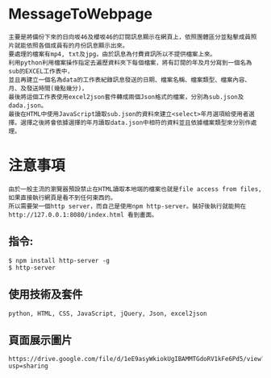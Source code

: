 # MessageToWebpage
    主要是將備份下來的日向坂46及櫻坂46的訂閱訊息顯示在網頁上，依照團體區分並點擊成員照片就能依照各個成員有的月份訊息顯示出來。
    要處理的檔案有mp4, txt及jpg，由於訊息為付費資訊所以不提供檔案上來。
    利用python利用檔案操作指定去遍歷資料夾下每個檔案，將有訂閱的年及月分寫到一個名為sub的EXCEL工作表中，
    並且再建立一個名為data的工作表紀錄訊息發送的日期、檔案名稱、檔案類型、檔案內容、月、及發送時間(幾點幾分)，
    最後將這個工作表使用excel2json套件轉成兩個Json格式的檔案，分別為sub.json及dada.json。
    最後在HTML中使用JavaScript讀取sub.json的資料來建立<select>年月選項給使用者選擇。選擇之後將會依據選擇的年月讀取data.json中相符的資料並且依據檔案類型來分別作處理。


# 注意事項
    由於一般主流的瀏覽器預設禁止在HTML讀取本地端的檔案也就是file access from files,如果直接執行網頁是看不到任何東西的。
    所以需要架一個http server，而自己是使用npm http-server。裝好後執行就能夠在http://127.0.0.1:8080/index.html 看到畫面。

## 指令:
    $ npm install http-server -g
    $ http-server

## 使用技術及套件
    python, HTML, CSS, JavaScript, jQuery, Json, excel2json
    
## 頁面展示圖片
    https://drive.google.com/file/d/1eE9asyWkiokUgIBAMMTGdoRV1kFe6Pd5/view?usp=sharing

